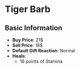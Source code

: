 # Tiger Barb

## Basic Information

- **Buy Price**: 21$
- **Sell Price**: 18$
- **Default Gift Reaction**: Normal
- **Heals**:
  - 16 points of Stamina